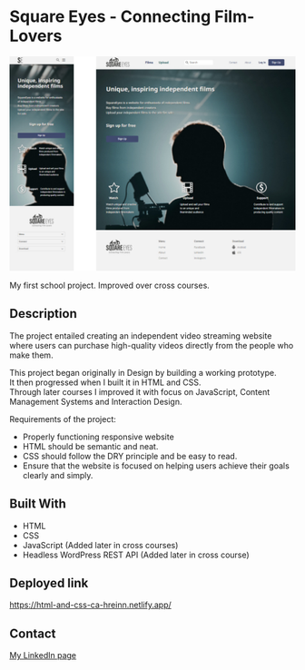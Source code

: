 # Square Eyes - Connecting Film-Lovers

<img src="/img/cross-course.jpg" width="600" alt="Square Eyes">

My first school project. Improved over cross courses.

## Description

The project entailed creating an independent video streaming website where users can purchase high-quality videos directly from the people who make them.

This project began originally in Design by building a working prototype. 
<br>
It then progressed when I built it in HTML and CSS.
<br>
Through later courses I improved it with focus on JavaScript, Content Management Systems and Interaction Design. 

Requirements of the project:

- Properly functioning responsive website
- HTML should be semantic and neat.
- CSS should follow the DRY principle and be easy to read.
- Ensure that the website is focused on helping users achieve their goals clearly and simply.

## Built With

- HTML
- CSS
- JavaScript (Added later in cross courses)
- Headless WordPress REST API (Added later in cross course)

## Deployed link

https://html-and-css-ca-hreinn.netlify.app/

## Contact

[My LinkedIn page](https://www.linkedin.com/in/hreinn-gylfason-b9a48521a/)
